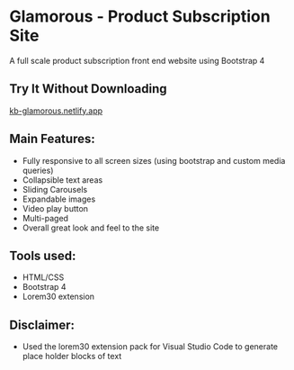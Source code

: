 # Glamorous - Product Subscription Site
 A full scale product subscription front end website using Bootstrap 4

## Try It Without Downloading
[kb-glamorous.netlify.app](https://kb-glamorous.netlify.app)

## Main Features:
  - Fully responsive to all screen sizes (using bootstrap and custom media queries)
  - Collapsible text areas
  - Sliding Carousels
  - Expandable images
  - Video play button
  - Multi-paged
  - Overall great look and feel to the site
  
 
## Tools used:
 - HTML/CSS
 - Bootstrap 4
 - Lorem30 extension

## Disclaimer:
  - Used the lorem30 extension pack for Visual Studio Code to generate place holder blocks of text
  
  
